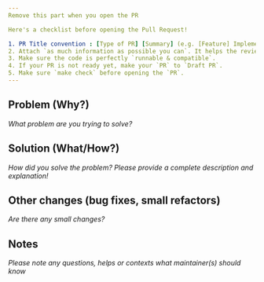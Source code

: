 ```yaml
---
Remove this part when you open the PR

Here's a checklist before opening the Pull Request!

1. PR Title convention : [Type of PR] [Summary] (e.g. [Feature] Implement AdamP optimizer)
2. Attach `as much information as possible you can`. It helps the reviewers a lot :)
3. Make sure the code is perfectly `runnable & compatible`.
4. If your PR is not ready yet, make your `PR` to `Draft PR`.
5. Make sure `make check` before opening the `PR`.
---
```


## Problem (Why?)

_What problem are you trying to solve?_

## Solution (What/How?)

_How did you solve the problem? Please provide a complete description and explanation!_

## Other changes (bug fixes, small refactors)

_Are there any small changes?_

## Notes

_Please note any questions, helps or contexts what maintainer(s) should know_
